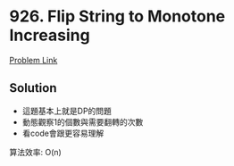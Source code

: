 # 926. Flip String to Monotone Increasing

[Problem Link](https://leetcode.com/explore/challenge/card/august-leetcoding-challenge-2021/614/week-2-august-8th-august-14th/3876/)

## Solution

* 這題基本上就是DP的問題
* 動態觀察1的個數與需要翻轉的次數
* 看code會跟更容易理解

算法效率: O(n)<br>

